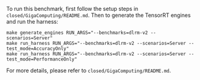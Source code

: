 To run this benchmark, first follow the setup steps in `closed/GigaComputing/README.md`. Then to generate the TensorRT engines and run the harness:

```
make generate_engines RUN_ARGS="--benchmarks=dlrm-v2 --scenarios=Server"
make run_harness RUN_ARGS="--benchmarks=dlrm-v2 --scenarios=Server --test_mode=AccuracyOnly"
make run_harness RUN_ARGS="--benchmarks=dlrm-v2 --scenarios=Server --test_mode=PerformanceOnly"
```

For more details, please refer to `closed/GigaComputing/README.md`.